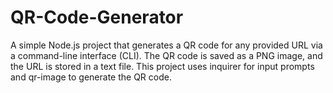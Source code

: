 # QR-Code-Generator
A simple Node.js project that generates a QR code for any provided URL via a command-line interface (CLI). The QR code is saved as a PNG image, and the URL is stored in a text file. This project uses inquirer for input prompts and qr-image to generate the QR code.
